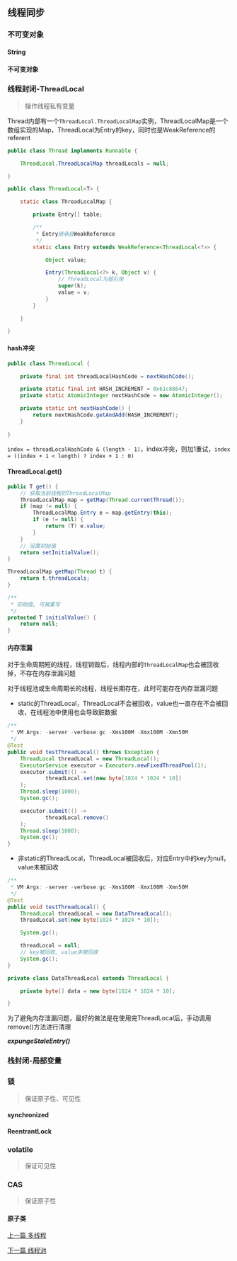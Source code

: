 ## 线程同步

### 不可变对象

#### String

#### 不可变对象

### 线程封闭-ThreadLocal

> 操作线程私有变量

Thread内部有一个`ThreadLocal.ThreadLocalMap`实例，ThreadLocalMap是一个数组实现的Map，ThreadLocal为Entry的key，同时也是WeakReference的referent

```java
public class Thread implements Runnable {

    ThreadLocal.ThreadLocalMap threadLocals = null;

}

public class ThreadLocal<T> {

    static class ThreadLocalMap {

        private Entry[] table;

        /**
         * Entry继承自WeakReference
         */
        static class Entry extends WeakReference<ThreadLocal<?>> {

            Object value;

            Entry(ThreadLocal<?> k, Object v) {
                // ThreadLocal为弱引用
                super(k);
                value = v;
            }
        }

    }

}
```

#### hash冲突

```java
public class ThreadLocal {

    private final int threadLocalHashCode = nextHashCode();

    private static final int HASH_INCREMENT = 0x61c88647;
    private static AtomicInteger nextHashCode = new AtomicInteger();

    private static int nextHashCode() {
        return nextHashCode.getAndAdd(HASH_INCREMENT);
    }

}
```

`index = threadLocalHashCode & (length - 1)`，index冲突，则加1重试，`index = ((index + 1 < length) ? index + 1 : 0)`

#### ThreadLocal.get()

```java
public T get() {
    // 获取当前线程的ThreadLocalMap
    ThreadLocalMap map = getMap(Thread.currentThread());
    if (map != null) {
        ThreadLocalMap.Entry e = map.getEntry(this);
        if (e != null) {
            return (T) e.value;
        }
    }
    // 设置初始值
    return setInitialValue();
}

ThreadLocalMap getMap(Thread t) {
    return t.threadLocals;
}

/**
 * 初始值, 可被重写
 */
protected T initialValue() {
    return null;
}
```

#### 内存泄漏

对于生命周期短的线程，线程销毁后，线程内部的`ThreadLocalMap`也会被回收掉，不存在内存泄漏问题

对于线程池或生命周期长的线程，线程长期存在，此时可能存在内存泄漏问题

* static的ThreadLocal，ThreadLocal不会被回收，value也一直存在不会被回收，在线程池中使用也会导致脏数据

```java
/**
 * VM Args: -server -verbose:gc -Xms100M -Xmx100M -Xmn50M
 */
@Test
public void testThreadLocal() throws Exception {
    ThreadLocal threadLocal = new ThreadLocal();
    ExecutorService executor = Executors.newFixedThreadPool(1);
    executor.submit(() ->
            threadLocal.set(new byte[1024 * 1024 * 10])
    );
    Thread.sleep(1000);
    System.gc();

    executor.submit(() ->
            threadLocal.remove()
    );
    Thread.sleep(1000);
    System.gc();
}
```

* 非static的ThreadLocal，ThreadLocal被回收后，对应Entry中的key为null，value未被回收

```java
/**
 * VM Args: -server -verbose:gc -Xms100M -Xmx100M -Xmn50M
 */
@Test
public void testThreadLocal() {
    ThreadLocal threadLocal = new DataThreadLocal();
    threadLocal.set(new byte[1024 * 1024 * 10]);

    System.gc();

    threadLocal = null;
    // key被回收, value未被回收
    System.gc();
}

private class DataThreadLocal extends ThreadLocal {

    private byte[] data = new byte[1024 * 1024 * 10];

}
```

为了避免内存泄漏问题，最好的做法是在使用完ThreadLocal后，手动调用remove()方法进行清理

***expungeStaleEntry()***

### 栈封闭-局部变量

### 锁

> 保证原子性、可见性

#### synchronized

#### ReentrantLock

### volatile

> 保证可见性

### CAS

> 保证原子性

#### 原子类


[上一篇 多线程](4-多线程与并发/多线程.md)

[下一篇 线程池](4-多线程与并发/线程池.md)
